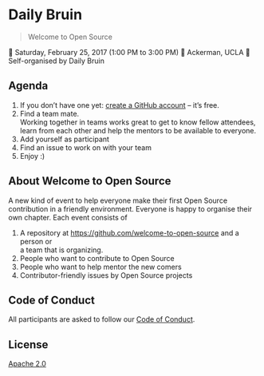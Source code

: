 # Daily Bruin

> Welcome to Open Source

📅 Saturday, February 25, 2017 (1:00 PM to 3:00 PM)
📍 Ackerman, UCLA
🎫 Self-organised by Daily Bruin

## Agenda

1. If you don’t have one yet: [create a GitHub account](https://github.com/join) – it’s free.
2. Find a team mate.  
   Working together in teams works great to get to know fellow attendees, learn
   from each other and help the mentors to be available to everyone.
3. Add yourself as participant
4. Find an issue to work on with your team
5. Enjoy :)

## About Welcome to Open Source

A new kind of event to help everyone make their first Open Source contribution
in a friendly environment. Everyone is happy to organise their own chapter.
Each event consists of

1. A repository at https://github.com/welcome-to-open-source and a person or  
   a team that is organizing.
2. People who want to contribute to Open Source
3. People who want to help mentor the new comers
4. Contributor-friendly issues by Open Source projects

## Code of Conduct

All participants are asked to follow our [Code of Conduct](http://hood.ie/code-of-conduct).

## License

[Apache 2.0](http://www.apache.org/licenses/LICENSE-2.0)
